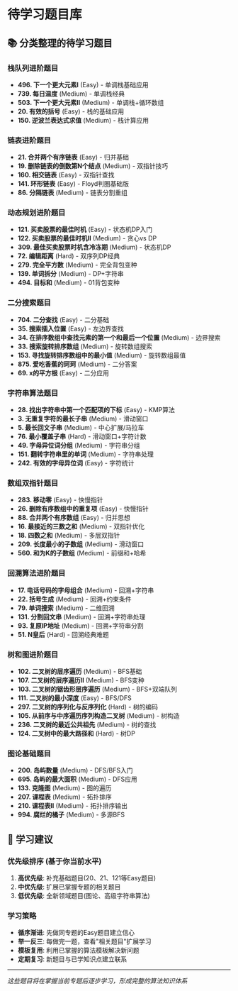 # 待学习题目库

## 📚 分类整理的待学习题目

### 栈队列进阶题目
- **496. 下一个更大元素I** (Easy) - 单调栈基础应用
- **739. 每日温度** (Medium) - 单调栈经典
- **503. 下一个更大元素II** (Medium) - 单调栈+循环数组
- **20. 有效的括号** (Easy) - 栈的基础应用
- **150. 逆波兰表达式求值** (Medium) - 栈计算应用

### 链表进阶题目
- **21. 合并两个有序链表** (Easy) - 归并基础
- **19. 删除链表的倒数第N个结点** (Medium) - 双指针技巧
- **160. 相交链表** (Easy) - 双指针查找
- **141. 环形链表** (Easy) - Floyd判圈基础版
- **86. 分隔链表** (Medium) - 链表分割重组

### 动态规划进阶题目
- **121. 买卖股票的最佳时机** (Easy) - 状态机DP入门
- **122. 买卖股票的最佳时机II** (Medium) - 贪心vs DP
- **309. 最佳买卖股票时机含冷冻期** (Medium) - 状态机DP
- **72. 编辑距离** (Hard) - 双序列DP经典
- **279. 完全平方数** (Medium) - 完全背包变种
- **139. 单词拆分** (Medium) - DP+字符串
- **494. 目标和** (Medium) - 01背包变种

### 二分搜索题目
- **704. 二分查找** (Easy) - 二分基础
- **35. 搜索插入位置** (Easy) - 左边界查找
- **34. 在排序数组中查找元素的第一个和最后一个位置** (Medium) - 边界搜索
- **33. 搜索旋转排序数组** (Medium) - 旋转数组搜索
- **153. 寻找旋转排序数组中的最小值** (Medium) - 旋转数组最值
- **875. 爱吃香蕉的珂珂** (Medium) - 二分答案
- **69. x的平方根** (Easy) - 二分应用

### 字符串算法题目
- **28. 找出字符串中第一个匹配项的下标** (Easy) - KMP算法
- **3. 无重复字符的最长子串** (Medium) - 滑动窗口
- **5. 最长回文子串** (Medium) - 中心扩展/马拉车
- **76. 最小覆盖子串** (Hard) - 滑动窗口+字符计数
- **49. 字母异位词分组** (Medium) - 字符串分组
- **151. 翻转字符串里的单词** (Medium) - 字符串处理
- **242. 有效的字母异位词** (Easy) - 字符统计

### 数组双指针题目
- **283. 移动零** (Easy) - 快慢指针
- **26. 删除有序数组中的重复项** (Easy) - 快慢指针
- **88. 合并两个有序数组** (Easy) - 归并思想
- **16. 最接近的三数之和** (Medium) - 双指针优化
- **18. 四数之和** (Medium) - 多层双指针
- **209. 长度最小的子数组** (Medium) - 滑动窗口
- **560. 和为K的子数组** (Medium) - 前缀和+哈希

### 回溯算法进阶题目
- **17. 电话号码的字母组合** (Medium) - 回溯+字符串
- **22. 括号生成** (Medium) - 回溯+约束条件
- **79. 单词搜索** (Medium) - 二维回溯
- **131. 分割回文串** (Medium) - 回溯+字符串处理
- **93. 复原IP地址** (Medium) - 回溯+字符串分割
- **51. N皇后** (Hard) - 回溯经典难题

### 树和图进阶题目
- **102. 二叉树的层序遍历** (Medium) - BFS基础
- **107. 二叉树的层序遍历II** (Medium) - BFS变种
- **103. 二叉树的锯齿形层序遍历** (Medium) - BFS+双端队列
- **111. 二叉树的最小深度** (Easy) - BFS/DFS
- **297. 二叉树的序列化与反序列化** (Hard) - 树的编码
- **105. 从前序与中序遍历序列构造二叉树** (Medium) - 树构造
- **236. 二叉树的最近公共祖先** (Medium) - 树的查找
- **124. 二叉树中的最大路径和** (Hard) - 树DP

### 图论基础题目
- **200. 岛屿数量** (Medium) - DFS/BFS入门
- **695. 岛屿的最大面积** (Medium) - DFS应用
- **133. 克隆图** (Medium) - 图的遍历
- **207. 课程表** (Medium) - 拓扑排序
- **210. 课程表II** (Medium) - 拓扑排序输出
- **994. 腐烂的橘子** (Medium) - 多源BFS

## 📝 学习建议

### 优先级排序 (基于你当前水平)
1. **高优先级**: 补充基础题目(20、21、121等Easy题目)
2. **中优先级**: 扩展已掌握专题的相关题目  
3. **低优先级**: 全新领域题目(图论、高级字符串算法)

### 学习策略
- **循序渐进**: 先做同专题的Easy题目建立信心
- **举一反三**: 每做完一题，查看"相关题目"扩展学习
- **模板复用**: 利用已掌握的算法模板解决新问题
- **定期复习**: 新题目与已学知识点建立联系

---
*这些题目将在掌握当前专题后逐步学习，形成完整的算法知识体系*